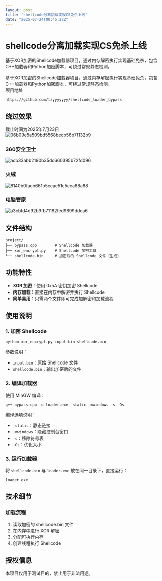 ```yaml
---
layout: post
title: 'shellcode分离加载实现CS免杀上线'
date: "2025-07-24T00:45:22Z"
---
```

shellcode分离加载实现CS免杀上线
=====================

基于XOR加密的Shellcode加载器项目，通过内存解密执行实现基础免杀，包含C++加载器和Python加密脚本，可绕过常规静态检测。

基于XOR加密的Shellcode加载器项目，通过内存解密执行实现基础免杀，包含C++加载器和Python加密脚本，可绕过常规静态检测。  
项目地址

    https://github.com/tzyyyyyyy/shellcode_loader_bypass
    

绕过效果
----

截止时间为2025年7月23日  
![06b09e5a509bd5568becb56b7f132b9](https://img2024.cnblogs.com/blog/3242563/202507/3242563-20250723190458033-1178946046.png)

### 360安全卫士

![acb33abb2190b35dc660395b72fd096](https://img2024.cnblogs.com/blog/3242563/202507/3242563-20250723190501594-1851390120.png)

### 火绒

![8140b0facb661b5ccae51c5cea68a68](https://img2024.cnblogs.com/blog/3242563/202507/3242563-20250723190504373-1773397128.png)

### 电脑管家

![a3cbfd4d92b9fb71182fed9899ddca6](https://img2024.cnblogs.com/blog/3242563/202507/3242563-20250723190513475-1459760242.png)

文件结构
----

    project/
    ├── bypass.cpp        # Shellcode 加载器
    ├── xor_encrypt.py    # Shellcode 加密工具
    └── shellcode.bin     # 加密后的 Shellcode 文件（生成）
    

功能特性
----

*   **XOR 加密**：使用 0x5A 密钥加密 Shellcode
*   **内存加载**：直接在内存中解密并执行 Shellcode
*   **简单易用**：只需两个文件即可完成加解密和加载流程

使用说明
----

### 1\. 加密 Shellcode

    python xor_encrypt.py input.bin shellcode.bin
    

参数说明：

*   `input.bin`：原始 Shellcode 文件
*   `shellcode.bin`：输出加密后的文件

### 2\. 编译加载器

使用 MinGW 编译：

    g++ bypass.cpp -o loader.exe -static -mwindows -s -Os
    

编译选项说明：

*   `-static`：静态链接
*   `-mwindows`：隐藏控制台窗口
*   `-s`：移除符号表
*   `-Os`：优化大小

### 3\. 运行加载器

将 `shellcode.bin` 与 `loader.exe` 放在同一目录下，直接运行：

    loader.exe
    

技术细节
----

### 加载流程

1.  读取加密的 shellcode.bin 文件
2.  在内存中进行 XOR 解密
3.  分配可执行内存
4.  创建线程执行 Shellcode

授权信息
----

本项目仅用于测试目的，禁止用于非法用途。